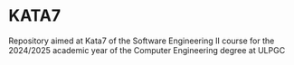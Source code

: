 # KATA7
Repository aimed at Kata7 of the Software Engineering II course for the 2024/2025 academic year of the Computer Engineering degree at ULPGC
